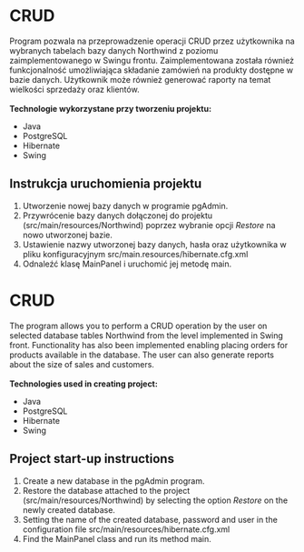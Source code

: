 <h1>CRUD</h1>
Program pozwala na przeprowadzenie operacji CRUD
przez użytkownika na wybranych tabelach bazy danych
Northwind z poziomu zaimplementowanego w Swingu
frontu. Zaimplementowana została również funkcjonalność
umożliwiająca składanie zamówień na produkty dostępne
w bazie danych. Użytkownik może również generować raporty
na temat wielkości sprzedaży oraz klientów.
<br/><br/>
<b>Technologie wykorzystane przy tworzeniu
projektu:</b><br/>
<ul>
<li>Java</li>
<li>PostgreSQL</li>
<li>Hibernate</li>
<li>Swing</li>
</ul>

<h2>Instrukcja uruchomienia projektu</h1>
<ol>
<li> Utworzenie nowej bazy danych w programie pgAdmin.</li>
<li> Przywrócenie bazy danych dołączonej do projektu
(src/main/resources/Northwind) poprzez wybranie opcji
<i>Restore</i> na nowo utworzonej bazie.</li>
<li> Ustawienie nazwy utworzonej bazy danych, hasła
 oraz użytkownika w pliku konfiguracyjnym
 src/main.resources/hibernate.cfg.xml</li>
 <li>Odnaleźć klasę MainPanel i uruchomić jej metodę
  main.</li>
</ol>
<h1>CRUD</h1>
The program allows you to perform a CRUD operation
by the user on selected database tables
Northwind from the level implemented in Swing
front. Functionality has also been implemented
enabling placing orders for products available
in the database. The user can also generate reports
about the size of sales and customers.
<br/><br/>
<b>Technologies used in creating
   project:</b><br/>
<ul>
<li>Java</li>
<li>PostgreSQL</li>
<li>Hibernate</li>
<li>Swing</li>
</ul>
<h2>Project start-up instructions</h1>
<ol>
<li> Create a new database in the pgAdmin program. </li>
<li> Restore the database attached to the project
(src/main/resources/Northwind) by selecting the option
<i> Restore </i> on the newly created database. </li>
<li> Setting the name of the created database, password
 and user in the configuration file
 src/main/resources/hibernate.cfg.xml </li>
 <li> Find the MainPanel class and run its method
  main.</li></ol>
